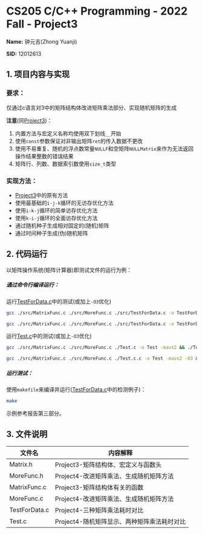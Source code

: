 # CS205 C/C++ Programming - 2022 Fall - Project3

**Name:** 钟元吉(Zhong Yuanji)

**SID:** 12012613

## 1. 项目内容与实现

### 要求：

仅通过c语言对3中的矩阵结构体改进矩阵乘法部分、实现随机矩阵的生成

**注意**(同[Project3](../Project3))：

1. 内置方法与宏定义名称均使用双下划线`__`开始
2. 使用`const`参数保证对非输出矩阵`ret`的传入数据不更改
3. 使用不易重复、随机的浮点数常量`NULLF`和空矩阵`NULLMatrix`来作为无法返回操作结果整数的错误结果
4. 矩阵行、列数、数据索引数使用`size_t`类型

### 实现方法：

* [Project3](../Project3)中的原有方法
* 使用最基础的`i-j-k`循环的无访存优化方法
* 使用`i-k-j`循环的简单访存优化方法
* 使用`k-i-j`循环的全面访存优化方法
* 通过随机种子生成相对固定的(随机)矩阵
* 通过时间种子生成(伪)随机矩阵



## 2. 代码运行

以矩阵操作系统(矩阵计算器)即测试文件的运行为例：

##### 通过命令行编译运行：

运行[TestForData.c](./src/TestForData.c)中的测试(或加上`-O3`优化)

```bash
gcc ./src/MatrixFunc.c ./src/MoreFunc.c ./src/TestForData.c -o TestForData -mavx2 && ./TestForData
```

```bash
gcc ./src/MatrixFunc.c ./src/MoreFunc.c ./src/TestForData.c -o TestForData -mavx2 -O3 && ./TestForData
```

运行[Test.c](./Test.c)中的测试(或加上`-O3`优化)

```bash
gcc ./src/MatrixFunc.c ./src/MoreFunc.c ./Test.c -o Test -mavx2 && ./Test
```

```bash
gcc ./src/MatrixFunc.c ./src/MoreFunc.c ./Test.c.c -o Test -mavx2 -O3 && ./Test
```



##### 运行测试：

使用`makefile`来编译并运行([TestForData.c](./src/TestForData.c)中的检测例子)：

```bash
make
```

示例参考报告第三部分。

## 3. 文件说明

| 文件名        | 内容解释                                    |
| ------------- | ------------------------------------------- |
| Matrix.h      | Project3-矩阵结构体、宏定义与函数头         |
| MoreFunc.h    | Project4-改进矩阵乘法、生成随机矩阵方法     |
| MatrixFunc.c  | Project3-矩阵结构体有关的函数               |
| MoreFunc.c    | Project4-改进矩阵乘法、生成随机矩阵方法     |
| TestForData.c | Project4-三种矩阵乘法耗时对比               |
| Test.c        | Project4-随机矩阵显示、两种矩阵乘法耗时对比 |

